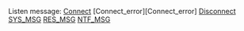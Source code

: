 Listen  message: 
[Connect](socket_StartListener_Trading_Connect)
[Connect_error][Connect_error]
[Disconnect](disconnect)
[SYS_MSG](SYS_MSG)
[RES_MSG](RES_MSG)
[NTF_MSG](NTF_MSG)
